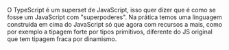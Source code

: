 O TypeScript é um superset de JavaScript, isso quer dizer que é como se fosse um JavaScript com "superpoderes". Na prática temos uma linguagem construída em cima do JavaScript só que agora com recursos a mais, como por exemplo a tipagem forte por tipos primitivos, diferente do JS original que tem tipagem fraca por dinamismo. 